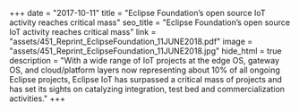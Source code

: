 +++
date = "2017-10-11"
title = "Eclipse Foundation’s open source IoT activity reaches critical mass"
seo_title = "Eclipse Foundation’s open source IoT activity reaches critical mass"
link = "assets/451_Reprint_EclipseFoundation_11JUNE2018.pdf"
image = "assets/451_Reprint_EclipseFoundation_11JUNE2018.jpg"
hide_html = true
description = "With a wide range of IoT projects at the edge OS, gateway OS, and cloud/platform layers now representing about 10% of all ongoing Eclipse projects, Eclipse IoT has surpassed a critical mass of projects and has set its sights on catalyzing integration, test bed and commercialization activities."
+++